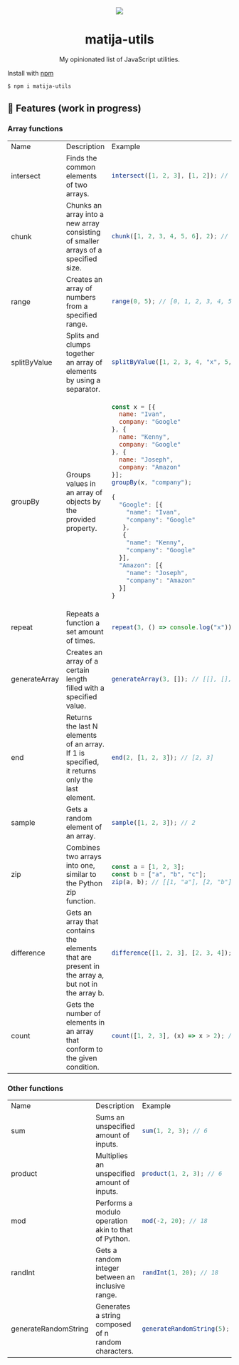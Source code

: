 <div align="center">
  <img src="https://user-images.githubusercontent.com/36193643/206005971-aa99f0c8-01cb-4495-9ab8-dbf5309628b8.png" />
</div>

<h1 align=center>matija-utils</h1>
<p align=center>My opinionated list of JavaScript utilities.</p>

Install with [npm](https://www.npmjs.com/)

```sh
$ npm i matija-utils
```

## 🚀 Features (work in progress)

### Array functions

<table>
<tr>
<td> Name </td> <td> Description </td> <td> Example </td>
</tr>
<tr>
<tr>
<td> intersect </td>
<td> Finds the common elements of two arrays. </td>
<td>

```javascript
intersect([1, 2, 3], [1, 2]); // [1, 2]
```

</td>
</tr>
<tr>
<td> chunk </td>
<td> Chunks an array into a new array consisting of smaller arrays of a specified size. </td>
<td>

```javascript
chunk([1, 2, 3, 4, 5, 6], 2); // [[1, 2], [3, 4], [5, 6]]
```

</td>
</tr>
<tr>
<td> range </td>
<td> Creates an array of numbers from a specified range. </td>
<td>

```javascript
range(0, 5); // [0, 1, 2, 3, 4, 5]
```

</td>
</tr>
<tr>
<td> splitByValue </td>
<td> Splits and clumps together an array of elements by using a separator. </td>
<td>

```javascript
splitByValue([1, 2, 3, 4, "x", 5, 6, 7, 8], "x"); // [[1, 2, 3, 4], [1, 2, 3, 4]]
```

</td>
</tr>
<tr>
<td> groupBy </td>
<td> Groups values in an array of objects by the provided property. </td>
<td>

```javascript
const x = [{
  name: "Ivan",
  company: "Google"
}, {
  name: "Kenny",
  company: "Google"
}, {
  name: "Joseph",
  company: "Amazon"
}];
groupBy(x, "company");

{
  "Google": [{
    "name": "Ivan",
    "company": "Google"
   },
   {
    "name": "Kenny",
    "company": "Google"
  }],
  "Amazon": [{
    "name": "Joseph",
    "company": "Amazon"
  }]
}

```

</td>
</tr>
<tr>
<td> repeat </td>
<td> Repeats a function a set amount of times. </td>
<td>

```javascript
repeat(3, () => console.log("x")); // xxx
```

</td>
</tr>
<tr>
<td> generateArray </td>
<td> Creates an array of a certain length filled with a specified value. </td>
<td>

```javascript
generateArray(3, []); // [[], [], []]
```

</td>
</tr>
<tr>
<td> end </td>
<td> Returns the last N elements of an array. If 1 is specified, it returns only the last element. </td>
<td>

```javascript
end(2, [1, 2, 3]); // [2, 3]
```

</td>
</tr>
<tr>
<td> sample </td>
<td> Gets a random element of an array. </td>
<td>

```javascript
sample([1, 2, 3]); // 2
```

</td>
</tr>
<tr>
<td> zip </td>
<td> Combines two arrays into one, similar to the Python zip function. </td>
<td>

```javascript
const a = [1, 2, 3];
const b = ["a", "b", "c"];
zip(a, b); // [[1, "a"], [2, "b"], [3, "c"]]
```

</td>
</tr>
<tr>
<td> difference </td>
<td> Gets an array that contains the elements that are present in the array a, but not in the array b. </td>
<td>

```javascript
difference([1, 2, 3], [2, 3, 4]); // [1]
```

</td>
</tr>
<tr>
<td> count </td>
<td> Gets the number of elements in an array that conform to the given condition. </td>
<td>

```javascript
count([1, 2, 3], (x) => x > 2); // 1
```

</td>
</tr>
</table>

### Other functions

<table>
<tr>
<td> Name </td> <td> Description </td> <td> Example </td>
</tr>
<tr>
<tr>
<td> sum </td>
<td> Sums an unspecified amount of inputs. </td>
<td>

```javascript
sum(1, 2, 3); // 6
```

</td>
</tr>
<tr>
<td> product </td>
<td> Multiplies an unspecified amount of inputs. </td>
<td>

```javascript
product(1, 2, 3); // 6
```

</td>
</tr>
<tr>
<td> mod </td>
<td> Performs a modulo operation akin to that of Python. </td>
<td>

```javascript
mod(-2, 20); // 18
```

</td>
</tr>
<tr>
<td> randInt </td>
<td> Gets a random integer between an inclusive range. </td>
<td>

```javascript
randInt(1, 20); // 18
```

</td>
</tr>
<tr>
<td> generateRandomString </td>
<td> Generates a string composed of n random characters. </td>
<td>

```javascript
generateRandomString(5); // "AXRF0"
```

</td>
</tr>
</table>
